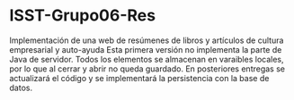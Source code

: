 # ISST-Grupo06-Res
Implementación de una web de resúmenes de libros y artículos de cultura empresarial y auto-ayuda
Esta primera versión no implementa la parte de Java de servidor.
Todos los elementos se almacenan en varaibles locales, por lo que al cerrar y abrir no queda guardado.
En posteriores entregas se actualizará el código y se implementará la persistencia con la base de datos.
